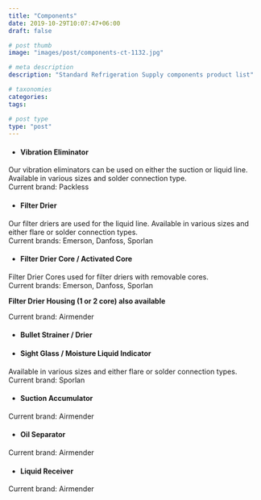 ```yaml
---
title: "Components"
date: 2019-10-29T10:07:47+06:00
draft: false

# post thumb
image: "images/post/components-ct-1132.jpg"

# meta description
description: "Standard Refrigeration Supply components product list"

# taxonomies
categories:
tags:

# post type
type: "post"
---
```


- #### Vibration Eliminator

Our vibration eliminators can be used on either the suction or liquid line. Available in various sizes and solder connection type.
\
Current brand: Packless

- #### Filter Drier

Our filter driers are used for the liquid line. Available in various sizes and either flare or solder connection types.
\
Current brands: Emerson, Danfoss, Sporlan

- #### Filter Drier Core / Activated Core

Filter Drier Cores used for filter driers with removable cores.
\
Current brands: Emerson, Danfoss, Sporlan

**Filter Drier Housing (1 or 2 core) also available**

Current brand: Airmender

- #### Bullet Strainer / Drier

- #### Sight Glass / Moisture Liquid Indicator

Available in various sizes and either flare or solder connection types.
\
Current brand: Sporlan

- #### Suction Accumulator

Current brand: Airmender

- #### Oil Separator

Current brand: Airmender

- #### Liquid Receiver

Current brand: Airmender
